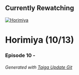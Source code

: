 ﻿
## Currently Rewatching

[![Horimiya](https://s4.anilist.co/file/anilistcdn/media/anime/cover/medium/bx124080-h8EPH92nyRfS.jpg)](https://anilist.co/anime/124080)

# Horimiya (10/13)

### Episode 10 - 

###### *Generated with [Taiga Update Git](https://github.com/nike4613/taiga-update-git)*